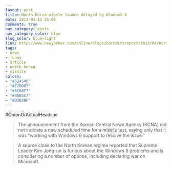 ```yaml
---
layout: post
title: North Korea missle launch delayed by Windows 8
date: 2013-04-12 21:05
comments: true
nav_category: posts
nav_category_color: blue
slug_color: blue-light
link: http://www.newyorker.com/online/blogs/borowitzreport/2013/04/north-korean-missile-test-delayed-by-windows-8.html
tags:
- news
- funny
- article
- north korea
- missile
colors:
- "#52454C"
- "#F2DD63"
- "#6C6877"
- "#8AB5C7"
- "#D3B28F"
---
```


\#OnionOrActualHeadline

> The announcement from the Korean Central News Agency (KCNA) did not indicate a new scheduled time for a missile test, saying only that it was “working with Windows 8 support to resolve the issue.”

> A source close to the North Korean regime reported that Supreme Leader Kim Jong-un is furious about the Windows 8 problems and is considering a number of options, including declaring war on Microsoft.
